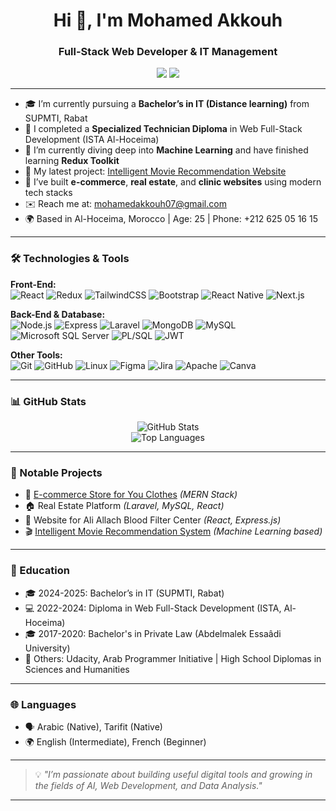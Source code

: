 <h1 align="center">Hi 👋, I'm Mohamed Akkouh</h1>
<h3 align="center">Full-Stack Web Developer & IT Management</h3>

<p align="center">
  <a href="https://github.com/mohamed-ako"><img src="https://img.shields.io/badge/GitHub-mohamed--ako-181717?style=flat&logo=github&logoColor=white" /></a>
  <a href="mailto:mohamedakkouh07@gmail.com"><img src="https://img.shields.io/badge/Email-mohamedakkouh07@gmail.com-red?style=flat&logo=gmail&logoColor=white" /></a>
</p>

---

- 🎓 I’m currently pursuing a **Bachelor’s in IT (Distance learning)** from SUPMTI, Rabat  
- 📘 I completed a **Specialized Technician Diploma** in Web Full-Stack Development (ISTA Al-Hoceima)  
- 🧠 I’m currently diving deep into **Machine Learning** and have finished learning **Redux Toolkit**  
- 🔭 My latest project: [Intelligent Movie Recommendation Website](https://github.com/mohamed-ako/Intelligent-Movie-Recommendation-Website/)  
- 💼 I’ve built **e-commerce**, **real estate**, and **clinic websites** using modern tech stacks  
- ✉️ Reach me at: mohamedakkouh07@gmail.com  
- 🌍 Based in Al-Hoceima, Morocco | Age: 25 | Phone: +212 625 05 16 15  

---

### 🛠️ Technologies & Tools

**Front-End:**  
![React](https://img.shields.io/badge/-React-20232A?logo=react&logoColor=61DAFB&style=flat)
![Redux](https://img.shields.io/badge/-Redux-764ABC?logo=redux&logoColor=white&style=flat)
![TailwindCSS](https://img.shields.io/badge/-Tailwind-38B2AC?logo=tailwind-css&logoColor=white&style=flat)
![Bootstrap](https://img.shields.io/badge/-Bootstrap-563D7C?logo=bootstrap&logoColor=white&style=flat)
![React Native](https://img.shields.io/badge/-React_Native-61DAFB?logo=react&logoColor=black&style=flat)
![Next.js](https://img.shields.io/badge/-Next.js-000000?logo=next.js&logoColor=white&style=flat)

**Back-End & Database:**  
![Node.js](https://img.shields.io/badge/-Node.js-43853D?logo=node.js&logoColor=white&style=flat)
![Express](https://img.shields.io/badge/-Express-000000?logo=express&logoColor=white&style=flat)
![Laravel](https://img.shields.io/badge/-Laravel-E74430?logo=laravel&logoColor=white&style=flat)
![MongoDB](https://img.shields.io/badge/-MongoDB-4DB33D?logo=mongodb&logoColor=white&style=flat)
![MySQL](https://img.shields.io/badge/-MySQL-00758F?logo=mysql&logoColor=white&style=flat)
![Microsoft SQL Server](https://img.shields.io/badge/-Microsoft_SQL_Server-CC2927?logo=microsoft-sql-server&logoColor=white&style=flat)
![PL/SQL](https://img.shields.io/badge/-PL%2FSQL-FF0000?logo=oracle&logoColor=white&style=flat)
![JWT](https://img.shields.io/badge/-JWT-000000?logo=JSON%20web%20tokens&logoColor=orange&style=flat)

**Other Tools:**  
![Git](https://img.shields.io/badge/-Git-F05032?logo=git&logoColor=white&style=flat)
![GitHub](https://img.shields.io/badge/-GitHub-181717?logo=github&logoColor=white&style=flat)
![Linux](https://img.shields.io/badge/-Linux-FCC624?logo=linux&logoColor=black&style=flat)
![Figma](https://img.shields.io/badge/-Figma-F24E1E?logo=figma&logoColor=white&style=flat)
![Jira](https://img.shields.io/badge/-Jira-0052CC?logo=jira&logoColor=white&style=flat)
![Apache](https://img.shields.io/badge/-Apache-CB2138?logo=apache&logoColor=white&style=flat)
![Canva](https://img.shields.io/badge/-Canva-00C48D?logo=canva&logoColor=white&style=flat)

---

### 📊 GitHub Stats

<p align="center">
  <img src="https://github-readme-stats.vercel.app/api?username=mohamed-ako&show_icons=true&theme=radical" alt="GitHub Stats" />
  <br/>
  <img src="https://github-readme-stats.vercel.app/api/top-langs/?username=mohamed-ako&layout=compact&theme=radical" alt="Top Languages" />
</p>

---

### 💼 Notable Projects

- 🛒 [E-commerce Store for You Clothes](#) *(MERN Stack)*  
- 🏠 Real Estate Platform *(Laravel, MySQL, React)*  
- 🏥 Website for Ali Allach Blood Filter Center *(React, Express.js)*  
- 🎬 [Intelligent Movie Recommendation System](https://github.com/mohamed-ako/Intelligent-Movie-Recommendation-Website) *(Machine Learning based)*

---

### 📌 Education

- 🎓 2024-2025: Bachelor’s in IT (SUPMTI, Rabat)  
- 💻 2022-2024: Diploma in Web Full-Stack Development (ISTA, Al-Hoceima)  
- 🎓 2017-2020: Bachelor's in Private Law (Abdelmalek Essaâdi University)  
- 🧠 Others: Udacity, Arab Programmer Initiative | High School Diplomas in Sciences and Humanities  

---

### 🌐 Languages

- 🗣️ Arabic (Native), Tarifit (Native)  
- 🌍 English (Intermediate), French (Beginner)  

---

> 💡 *"I’m passionate about building useful digital tools and growing in the fields of AI, Web Development, and Data Analysis."*

---

